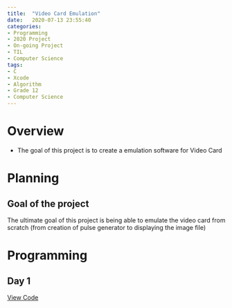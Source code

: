 ```yaml
---
title:  "Video Card Emulation"
date:   2020-07-13 23:55:40
categories:
- Programming
- 2020 Project
- On-going Project
- TIL
- Computer Science
tags:
- C
- Xcode
- Algorithm
- Grade 12
- Computer Science
---
```

# Overview
* The goal of this project is to create a emulation software for Video Card

# Planning
## Goal of the project
The ultimate goal of this project is being able to emulate the video card from scratch (from creation of pulse generator to displaying the image file)

# Programming

## Day 1
<a onclick = "this.nextSibling.style.display=(this.nextSibling.style.display=='none')?'block':'none';" href = "javascript:void(0)">
View Code
</a><div style = "DISPLAY : none">
```c
//
//  main.c
//  Video Card Emulation
//
// This Program is Built by assuming the time required for processing is 0.0 Nano Second
//
//  Created by Hongjun Yun on 2020-07-14.
//  Copyright © 2020 Hongjun Yun. All rights reserved.
//

#include <stdio.h>
#include <time.h>

/*Pins on VGA Connector*/
int Pin1_Red, Pin2_Green, Pin3_Blue; //RGB Data pins
int Pin5_GND, Pin6_RGND, Pin7_GGND, Pin8_BGND, Pin10_SGND;// GND Pins for 5V, RGB, and Sync
int Pin4_RES;//Reserved Pin
int Pin9_5V_VDC;// 5V DC Power
int Pin11_ID0;// Monitor ID Bit 0 (optional)
int Pin12_SDA, Pin15_SCL;// DDC Serial Data Line and DDC Data Clock Line
int Pin13_HSync, Pin14_VSync;// Horizontal Sync and Vertical Sync

/*Constants*/
const int NotConnected=-2;
const int Grounded=-1;
const int High_5V_DC=5;

void initialization(){
    Pin5_GND = Pin6_RGND = Pin7_GGND = Pin8_BGND = Pin10_SGND = Grounded;
    Pin4_RES = Pin11_ID0 = Pin12_SDA = NotConnected;
    Pin9_5V_VDC = High_5V_DC;
}

int PulseGenerator_10MHz(){//Need to sleep every 100 nano second
    struct timespec req = {0}, remaining = {0};
    req.tv_sec = 0;
    req.tv_nsec = 1;

    /*struct timespec startx, endx;
    clock_gettime(CLOCK_MONOTONIC, &startx);*/
    if(nanosleep(&req, &remaining)<0){
        printf("\n\tPulse Generator Failure\n");
        return -1;
    }
    /*clock_gettime(CLOCK_MONOTONIC, &endx);
    printf("(%d)(%d)\n",startx.tv_sec,startx.tv_nsec);
    printf("(%d)(%d)\n",endx.tv_sec,endx.tv_nsec);
    printf("\treq: (%d)(%d)\n",req.tv_sec,req.tv_nsec);
    printf("\tremaining(%d)(%d)\n",remaining.tv_sec,remaining.tv_nsec);*/
    return 0;
}

int main(int argc, const char * argv[]) {
    printf("10MHz Pulse Generator\n");
    struct timespec startx, endx;
    clock_gettime(CLOCK_MONOTONIC, &startx);
    for(int i=0;i<1000000;i++){
        PulseGenerator_10MHz();
    }
    clock_gettime(CLOCK_MONOTONIC, &endx);
    printf("(%d)(%d)\n",startx.tv_sec,startx.tv_nsec);
    printf("(%d)(%d)\n",endx.tv_sec,endx.tv_nsec);
    return 0;
}
```
</div>

<a onclick = "this.nextSibling.style.display=(this.nextSibling.style.display=='none')?'block':'none';" href = "javascript:void(0)">
    Canadian School Life
</a><div style = "DISPLAY : none">
  <ul>
    <li>
      <a onclick = "this.nextSibling.style.display=(this.nextSibling.style.display=='none')?'block':'none';" href = "javascript:void(0)">
          Grade 11
      </a><div style = "DISPLAY : none">
        <ul>
          <li><a href = "https://andylang8445.github.io/school%20life/school%20class/school_grade11/2019/04/02/G11_Math/">Grade 11U Math(MCR3U)</a></li>
        </ul>
      </div>
    </li>
    <li>
      <a onclick = "this.nextSibling.style.display=(this.nextSibling.style.display=='none')?'block':'none';" href = "javascript:void(0)">
          Grade 12
      </a><div style = "DISPLAY : none">
        <ul>
          <li><a href = "">Grade 12U Computer Programming(ICS4UI)</a></li>
        </ul>
      </div>
    </li>
    <!--번외 : fast io-->
  </ul>
</div>

# Problems, Bugs and Errors
## Identifier
### 10MHz Pulse Generator
<b>Problem ID: 2020071501</b><br>
For this project, 10MHz pulse generator is needed for setting the correct timing of display rate. However, 10MHz Generator that I built has small delays. Since each pulse has to be generated by every 100 nano second, small delays are reasonable sources of potential problems.

## Ideas to resolve problems
### 10MHz Pulse Generator
<b>Problem ID: 2020071501</b><br>
One possible solution for 10MHz P.G. problem is using multi-thread processing. Multi-thread processing is the method that allows multiple processes to run on the same time. By using this, We can process multiple tasks for each pulse much faster and efficiently.

# Resources
* https://www.youtube.com/watch?v=l7rce6IQDWs
* https://www.youtube.com/watch?v=uqY3FMuMuRo
